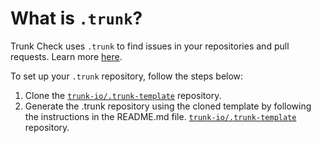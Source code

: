 # What is `.trunk`?

Trunk Check uses `.trunk` to find issues in your repositories and pull requests. Learn more
[here](https://docs.trunk.io/check/github-integration).

To set up your `.trunk` repository, follow the steps below:
1. Clone the [`trunk-io/.trunk-template`](https://github.com/trunk-io/.trunk-template) repository.
2. Generate the .trunk repository using the cloned template by following the instructions in the README.md file.
[`trunk-io/.trunk-template`](https://github.com/trunk-io/.trunk-template) repository.

[check-github-integration]: https://docs.trunk.io/docs/check-github-integration
